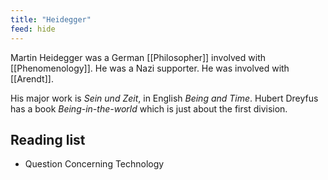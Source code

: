 ```yaml
---
title: "Heidegger"
feed: hide
---
```


Martin Heidegger was a German [[Philosopher]] involved with [[Phenomenology]]. He was a Nazi supporter. He was involved with [[Arendt]]. 

His major work is _Sein und Zeit_, in English _Being and Time_. Hubert Dreyfus has a book _Being-in-the-world_ which is just about the first division. 

## Reading list

* Question Concerning Technology